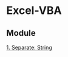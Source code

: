 # Excel-VBA


<h2> Module </h2>

[1. Separate: String](https://github.com/Guan-Wei/Excel-VBA/blob/master/1.%20Separate:%20String)
